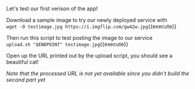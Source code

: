 Let's test our first verison of the app!

Download a sample image to try our newly deployed service with  
`wget -O testimage.jpg https://i.imgflip.com/gw42w.jpg`{{execute}}

Then run this script to test posting the image to our service  
`upload.sh "$ENDPOINT" testimage.jpg`{{execute}}

Open up the URL printed out by the upload script, you should see a beautiful cat!

*Note that the processed URL is not yet available since you didn't build the second part yet*